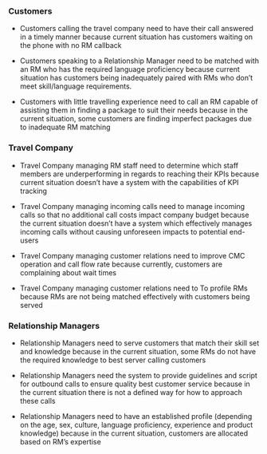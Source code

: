 ### Customers
* Customers calling the travel company need to  have their call answered in a timely manner because current situation has customers waiting on the phone with no RM callback

* Customers speaking to a Relationship Manager need to be  matched with an RM who has the required language proficiency because current situation has customers being inadequately paired with RMs who don’t meet skill/language requirements.

* Customers with little travelling experience need to  call an RM capable of assisting them in finding a package to suit their needs because in the current situation, some customers are finding imperfect packages due to inadequate RM matching

### Travel Company
* Travel Company managing RM staff need to determine which staff members are underperforming in  regards to reaching their KPIs because current situation doesn’t have a system with the capabilities of KPI tracking

* Travel Company managing incoming calls need to manage incoming calls so that no additional call costs impact company budget because the current situation doesn’t have a system which effectively manages incoming calls without causing unforeseen impacts to potential end-users 

* Travel Company managing customer relations need to improve CMC operation and call flow rate because currently, customers are complaining about wait times

* Travel Company managing customer relations need to To profile RMs because RMs are not being matched effectively with customers being served

### Relationship Managers
* Relationship Managers need to serve customers that match their skill set and knowledge because in the current situation, some RMs do not have the required knowledge to best server calling customers

* Relationship Managers need the system to provide guidelines and script for outbound calls to ensure quality best customer service because in the current situation there is not a defined way for how to approach these calls

* Relationship Managers need to have an established profile (depending on the age, sex, culture, language proficiency, experience and product knowledge) because in the current situation, customers are allocated based on RM’s expertise 
